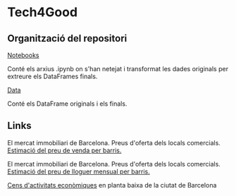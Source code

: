 # Tech4Good


## Organització del repositori

<u>Notebooks</u>
 
 Conté els arxius .ipynb on s'han netejat i transformat les dades originals per extreure els DataFrames finals.

<u>Data</u>

Conté els DataFrame originals i els finals.


## Links

El mercat immobiliari de Barcelona. Preus d'oferta dels locals comercials. [Estimació del preu de venda per
barris.](https://opendata-ajuntament.barcelona.cat/data/ca/dataset/locve-evolucio) 

El mercat immobiliari de Barcelona. Preus d'oferta dels locals comercials. [Estimació del preu de lloguer mensual per barris.](https://opendata-ajuntament.barcelona.cat/data/ca/dataset/locllo-evolucio) 


[Cens d'activitats econòmiques](https://opendata-ajuntament.barcelona.cat/data/ca/dataset/cens-activitats-comercials) en planta baixa de la ciutat de Barcelona

